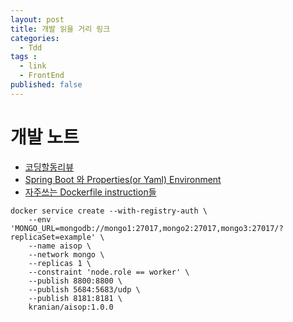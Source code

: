 ```yaml
---
layout: post
title: 개발 읽을 거리 링크        
categories:
  - Tdd
tags :   
  - link    
  - FrontEnd
published: false  
---
```


# 개발 노트 
 - [코딩할동리뷰 ](https://co-duck.com)   
 - [Spring Boot 와 Properties(or Yaml) Environment](https://kingbbode.tistory.com/39) 
 - [자주쓰는 Dockerfile instruction들](https://rampart81.github.io/post/dockerfile_instructions/)
 
```
docker service create --with-registry-auth \
	--env 'MONGO_URL=mongodb://mongo1:27017,mongo2:27017,mongo3:27017/?replicaSet=example' \
	--name aisop \
	--network mongo \
	--replicas 1 \
	--constraint 'node.role == worker' \
	--publish 8800:8800 \
	--publish 5684:5683/udp \
	--publish 8181:8181 \
	kranian/aisop:1.0.0
``` 